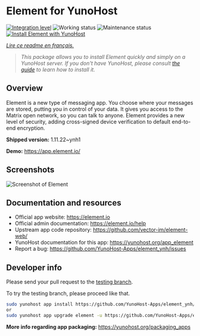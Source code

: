<!--
N.B.: This README was automatically generated by https://github.com/YunoHost/apps/tree/master/tools/README-generator
It shall NOT be edited by hand.
-->

# Element for YunoHost

[![Integration level](https://dash.yunohost.org/integration/element.svg)](https://dash.yunohost.org/appci/app/element) ![Working status](https://ci-apps.yunohost.org/ci/badges/element.status.svg) ![Maintenance status](https://ci-apps.yunohost.org/ci/badges/element.maintain.svg)
[![Install Element with YunoHost](https://install-app.yunohost.org/install-with-yunohost.svg)](https://install-app.yunohost.org/?app=element)

*[Lire ce readme en français.](./README_fr.md)*

> *This package allows you to install Element quickly and simply on a YunoHost server.
If you don't have YunoHost, please consult [the guide](https://yunohost.org/#/install) to learn how to install it.*

## Overview

Element is a new type of messaging app. You choose where your messages are stored, putting you in control of your data. It gives you access to the Matrix open network, so you can talk to anyone. Element provides a new level of security, adding cross-signed device verification to default end-to-end encryption.

**Shipped version:** 1.11.22~ynh1

**Demo:** https://app.element.io/

## Screenshots

![Screenshot of Element](./doc/screenshots/homepage-all-platforms-1_1.png)

## Documentation and resources

* Official app website: <https://element.io>
* Official admin documentation: <https://element.io/help>
* Upstream app code repository: <https://github.com/vector-im/element-web/>
* YunoHost documentation for this app: <https://yunohost.org/app_element>
* Report a bug: <https://github.com/YunoHost-Apps/element_ynh/issues>

## Developer info

Please send your pull request to the [testing branch](https://github.com/YunoHost-Apps/element_ynh/tree/testing).

To try the testing branch, please proceed like that.

``` bash
sudo yunohost app install https://github.com/YunoHost-Apps/element_ynh/tree/testing --debug
or
sudo yunohost app upgrade element -u https://github.com/YunoHost-Apps/element_ynh/tree/testing --debug
```

**More info regarding app packaging:** <https://yunohost.org/packaging_apps>
